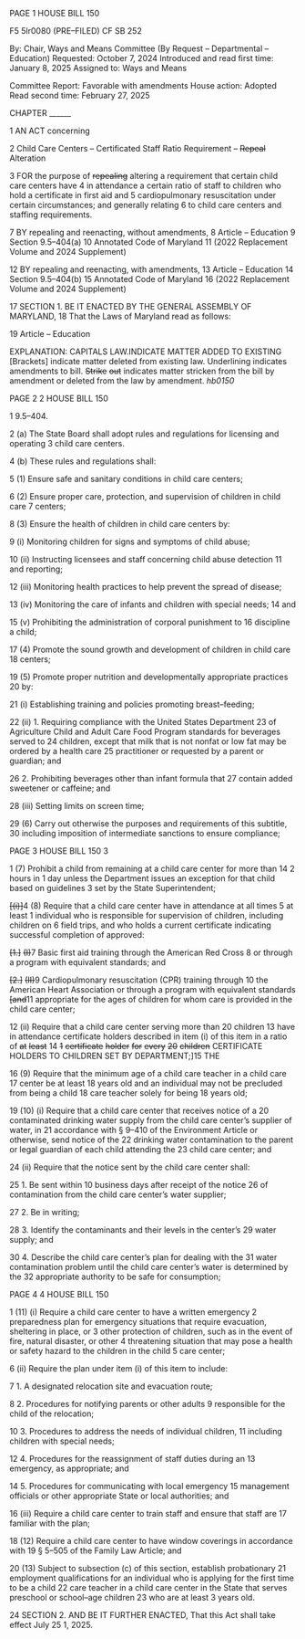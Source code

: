 PAGE 1
HOUSE BILL 150

F5 5lr0080
(PRE–FILED) CF SB 252

By: Chair, Ways and Means Committee (By Request – Departmental – Education)
Requested: October 7, 2024
Introduced and read first time: January 8, 2025
Assigned to: Ways and Means

Committee Report: Favorable with amendments
House action: Adopted
Read second time: February 27, 2025

CHAPTER ______

1 AN ACT concerning

2 Child Care Centers – Certificated Staff Ratio Requirement – ~~Repeal~~ Alteration

3 FOR the purpose of ~~repealing~~ altering a requirement that certain child care centers have
4 in attendance a certain ratio of staff to children who hold a certificate in first aid and
5 cardiopulmonary resuscitation under certain circumstances; and generally relating
6 to child care centers and staffing requirements.

7 BY repealing and reenacting, without amendments,
8 Article – Education
9 Section 9.5–404(a)
10 Annotated Code of Maryland
11 (2022 Replacement Volume and 2024 Supplement)

12 BY repealing and reenacting, with amendments,
13 Article – Education
14 Section 9.5–404(b)
15 Annotated Code of Maryland
16 (2022 Replacement Volume and 2024 Supplement)

17 SECTION 1. BE IT ENACTED BY THE GENERAL ASSEMBLY OF MARYLAND,
18 That the Laws of Maryland read as follows:

19 Article – Education

EXPLANATION: CAPITALS LAW.INDICATE MATTER ADDED TO EXISTING
[Brackets] indicate matter deleted from existing law.
Underlining indicates amendments to bill.
~~Strike~~ ~~out~~ indicates matter stricken from the bill by amendment or deleted from the law by
amendment. *hb0150*

PAGE 2
2 HOUSE BILL 150

1 9.5–404.

2 (a) The State Board shall adopt rules and regulations for licensing and operating
3 child care centers.

4 (b) These rules and regulations shall:

5 (1) Ensure safe and sanitary conditions in child care centers;

6 (2) Ensure proper care, protection, and supervision of children in child care
7 centers;

8 (3) Ensure the health of children in child care centers by:

9 (i) Monitoring children for signs and symptoms of child abuse;

10 (ii) Instructing licensees and staff concerning child abuse detection
11 and reporting;

12 (iii) Monitoring health practices to help prevent the spread of disease;

13 (iv) Monitoring the care of infants and children with special needs;
14 and

15 (v) Prohibiting the administration of corporal punishment to
16 discipline a child;

17 (4) Promote the sound growth and development of children in child care
18 centers;

19 (5) Promote proper nutrition and developmentally appropriate practices
20 by:

21 (i) Establishing training and policies promoting breast–feeding;

22 (ii) 1. Requiring compliance with the United States Department
23 of Agriculture Child and Adult Care Food Program standards for beverages served to
24 children, except that milk that is not nonfat or low fat may be ordered by a health care
25 practitioner or requested by a parent or guardian; and

26 2. Prohibiting beverages other than infant formula that
27 contain added sweetener or caffeine; and

28 (iii) Setting limits on screen time;

29 (6) Carry out otherwise the purposes and requirements of this subtitle,
30 including imposition of intermediate sanctions to ensure compliance;

PAGE 3
HOUSE BILL 150 3

1 (7) Prohibit a child from remaining at a child care center for more than 14
2 hours in 1 day unless the Department issues an exception for that child based on guidelines
3 set by the State Superintendent;

~~[(i)]~~4 (8) Require that a child care center have in attendance at all times
5 at least 1 individual who is responsible for supervision of children, including children on
6 field trips, and who holds a current certificate indicating successful completion of approved:

~~[1.]~~ ~~(I)~~7 Basic first aid training through the American Red Cross
8 or through a program with equivalent standards; and

~~[2.]~~ ~~(II)~~9 Cardiopulmonary resuscitation (CPR) training through
10 the American Heart Association or through a program with equivalent standards
~~[and~~11 appropriate for the ages of children for whom care is provided in the child care center;

12 (ii) Require that a child care center serving more than 20 children
13 have in attendance certificate holders described in item (i) of this item in a ratio of ~~at~~ ~~least~~
14 ~~1~~ ~~certificate~~ ~~holder~~ ~~for~~ ~~every~~ ~~20~~ ~~children~~ CERTIFICATE HOLDERS TO CHILDREN SET BY
DEPARTMENT;]15 THE

16 (9) Require that the minimum age of a child care teacher in a child care
17 center be at least 18 years old and an individual may not be precluded from being a child
18 care teacher solely for being 18 years old;

19 (10) (i) Require that a child care center that receives notice of a
20 contaminated drinking water supply from the child care center’s supplier of water, in
21 accordance with § 9–410 of the Environment Article or otherwise, send notice of the
22 drinking water contamination to the parent or legal guardian of each child attending the
23 child care center; and

24 (ii) Require that the notice sent by the child care center shall:

25 1. Be sent within 10 business days after receipt of the notice
26 of contamination from the child care center’s water supplier;

27 2. Be in writing;

28 3. Identify the contaminants and their levels in the center’s
29 water supply; and

30 4. Describe the child care center’s plan for dealing with the
31 water contamination problem until the child care center’s water is determined by the
32 appropriate authority to be safe for consumption;

PAGE 4
4 HOUSE BILL 150

1 (11) (i) Require a child care center to have a written emergency
2 preparedness plan for emergency situations that require evacuation, sheltering in place, or
3 other protection of children, such as in the event of fire, natural disaster, or other
4 threatening situation that may pose a health or safety hazard to the children in the child
5 care center;

6 (ii) Require the plan under item (i) of this item to include:

7 1. A designated relocation site and evacuation route;

8 2. Procedures for notifying parents or other adults
9 responsible for the child of the relocation;

10 3. Procedures to address the needs of individual children,
11 including children with special needs;

12 4. Procedures for the reassignment of staff duties during an
13 emergency, as appropriate; and

14 5. Procedures for communicating with local emergency
15 management officials or other appropriate State or local authorities; and

16 (iii) Require a child care center to train staff and ensure that staff are
17 familiar with the plan;

18 (12) Require a child care center to have window coverings in accordance with
19 § 5–505 of the Family Law Article; and

20 (13) Subject to subsection (c) of this section, establish probationary
21 employment qualifications for an individual who is applying for the first time to be a child
22 care teacher in a child care center in the State that serves preschool or school–age children
23 who are at least 3 years old.

24 SECTION 2. AND BE IT FURTHER ENACTED, That this Act shall take effect July
25 1, 2025.